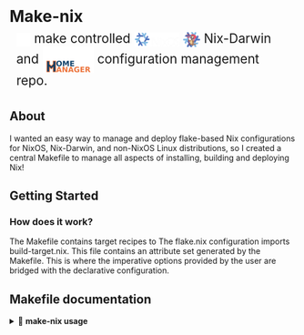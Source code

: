 <div style="display: flex; justify-content: space-between; align-items: center; flex-wrap: wrap;">
  <h1 style="margin: 0;">Make-nix</h1>
  <div style="display: flex; align-items: center; padding: 8px 12px; border-radius: 8px; font-size: 1.6em;">
    <span>
      <a href="https://www.gnu.org/software/make/" target="_blank" style="text-decoration: none;">
        <img src="assets/gnu-invert.png" alt="GNU" width="25" style="vertical-align: middle; margin: 0 0px;">
      </a>
      make controlled
      <a href="https://nixos.org/" target="_blank" style="text-decoration: none;">
        <img src="assets/nixos-invert_bottom.png" alt="NixOS" width="80" style="vertical-align: middle; margin: 0 0px;">
      </a>
      <a href="https://github.com/nix-darwin/nix-darwin" target="_blank" style="text-decoration: none;">
        <img src="assets/nix-darwin.png" alt="Nix Darwin" width="30" style="vertical-align: middle; margin: 0 0px;">
      </a>
      Nix-Darwin and
      <a href="https://github.com/nix-community/home-manager" target="_blank" style="text-decoration: none;">
        <img src="assets/home-manager_bottom.png" alt="Home Manager" width="90" style="vertical-align: middle; margin: 0 0px;">
      </a>
      configuration management repo.
    </span>
  </div>
</div>

## About
I wanted an easy way to manage and deploy flake-based Nix configurations for NixOS, 
Nix-Darwin, and non-NixOS Linux distributions, so I created a central Makefile to manage
all aspects of installing, building and deploying Nix!

## Getting Started


### How does it work?
The Makefile contains target recipes to 
The flake.nix configuration imports build-target.nix. This file contains an attribute 
set generated by the Makefile. This is where the imperative options provided by the user 
are bridged with the declarative configuration. 

## Makefile documentation

<details>
<summary>📘 <strong>make-nix usage</strong></summary>

### **Usage**

```sh
make <help|install|home|system|all|test>
     [TGT_USER=<user>]
     [TGT_HOST=<host>]
     [TGT_TAGS=<tag1>,<tag2>,<tag3>,...]
     [TGT_SYSTEM=<system>]
     [TGT_SPEC=<spc1>,<spc2>,<spc3>,...]
     [OPTION FLAGS]
```

---

### **Make Targets**

| Target    | Description                                                       |
|-----------|-------------------------------------------------------------------|
| `help`    | View make-nix usage help.                                                     |
| `install` | Install Nix and/or Nix-Darwin.                                    |
| `home`    | Build and activate a Home-manager configuration.                  |
| `system`  | Build and activate a NixOS or Nix-Darwin system configuration.    |
| `all`     | Execute both the system and home targets in that order.           |
| `test`    | Check all flake configurations.                                   |

---

### **Configuration Parameters**

| Variable     | Description |
|--------------|-------------|
| `TGT_USER`   | User configuration (current user will be passed by default). |
| `TGT_HOST`   | System configuration host (current hostname will be passed by default). |
| `TGT_SYSTEM` | System platform to target for builds: `x86_64-linux`, `aarch64-linux`, `x86_64-darwin`, or `aarch64-darwin` (current platform will be passed by default). |
| `TGT_SPEC`   | Comma-separated list of system specialisation configurations (no spaces). |
| `TGT_TAGS`   | Customize home-manager user configuration based on tags, similar to specialisations for system configurations. |

---

### **Target Option Flags**

These are **boolean**; assigning any *truthy* value will enable them.

> **Truthy values:** `1`, `yes`, `Yes`, `YES`, `true`, `True`, `TRUE`, `on`, `On`, `ON`, `y`, `Y`

#### **Install Flags**
- `DETERMINATE=true` – Install Nix using the Determinate Systems installer.
- `NIX_DARWIN=true` – Install Nix-Darwin for macOS.
- `SINGLE_USER=true` – Install Nix for single-user mode (default installer only).

#### **Configuration Flags**
- `DRY_RUN=true` – Evaluate the new configuration but don't activate it.
- `HOME_ALONE=true` – Configure options for a system running home-manager without NixOS or Nix-Darwin.
- `BOOT_SPEC=true` – Set the default boot menu option to the **first** listed specialisation.  
  _**Note:** Only supports systemd-boot configurations._

#### **Additional Flags**
- `KEEP_LOGS=true` – Don't erase logs after operations (for debugging).

---

### **Usage Examples**

```sh
# Install Nix using the default installer for single-user mode:
make install SINGLE_USER=Y

# Install Nix-Darwin using the Determinate Systems installer:
make install DETERMINATE=1 NIX_DARWIN=y

# Build and activate the home-manager config using a standalone configuration:
make home HOME_ALONE=true

# Build and activate the current system configuration:
make system

# Standalone home-manager config for user `sam` on host `xps-15`, with tags and platform:
make home user=sam host=xps-15 system=aarch64-linux HOME_ALONE=1 tags=debian,server

# Rebuild and switch system with specialisations and boot default:
make system host=workstation1 spec=wayland,x11_egpu BOOT_SPEC=1

# Rebuild and switch both system and home-manager configs:
make all

# Evaluate (but do not activate) all configurations:
make all DRY_RUN=1

# Run `nix flake check` for all configurations:
make test
```
</details>
